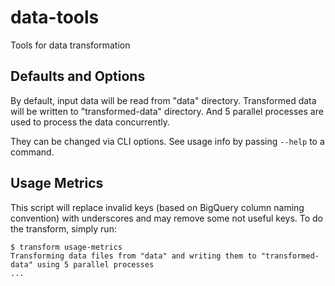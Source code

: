 # data-tools

Tools for data transformation

## Defaults and Options

By default, input data will be read from "data" directory. Transformed data will be written to "transformed-data"
directory. And 5 parallel processes are used to process the data concurrently.

They can be changed via CLI options. See usage info by passing `--help` to a command.

## Usage Metrics

This script will replace invalid keys (based on BigQuery column naming convention) with underscores and may remove some
not useful keys.  To do the transform, simply run:

    $ transform usage-metrics
    Transforming data files from "data" and writing them to "transformed-data" using 5 parallel processes
    ...
